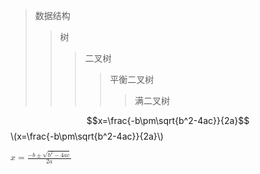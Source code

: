>数据结构
>>树
>>>二叉树
>>>>平衡二叉树
>>>>>满二叉树
<script type="text/javascript" src="http://cdn.mathjax.org/mathjax/latest/MathJax.js?config=default"></script>

$$x=\frac{-b\pm\sqrt{b^2-4ac}}{2a}$$\\(x=\frac{-b\pm\sqrt{b^2-4ac}}{2a}\\)


<math xmlns="http://www.w3.org/1998/Math/MathML">
  <mi>x</mi>
  <mo>=</mo>
  <mfrac>
    <mrow>
      <mo>&#x2212;<!-- − --></mo>
      <mi>b</mi>
      <mo>&#x00B1;<!-- ± --></mo>
      <msqrt>
        <msup>
          <mi>b</mi>
          <mn>2</mn>
        </msup>
        <mo>&#x2212;<!-- − --></mo>
        <mn>4</mn>
        <mi>a</mi>
        <mi>c</mi>
      </msqrt>
    </mrow>
    <mrow>
      <mn>2</mn>
      <mi>a</mi>
    </mrow>
  </mfrac>
</math>
